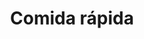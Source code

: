 ---
title: "Comida rápida"
url: /ciudad-satelite/comida-rapida-calle-peatonal-s-n-7/
shop: Kiosk
---